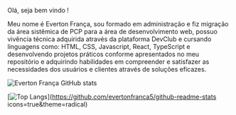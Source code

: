Olá, seja bem vindo !

Meu nome é Everton França, sou formado em administração e fiz migração da área sistêmica de PCP para a área de desenvolvimento web, possuo vivência técnica adquirida através da plataforma DevClub e cursando linguagens como: HTML, CSS, Javascript, React, TypeScript e desenvolvendo projetos práticos conforme apresentados no meu repositório e adquirindo habilidades em compreender e satisfazer as necessidades dos usuários e clientes através de soluções eficazes.



![Everton França GitHub stats](https://github-readme-stats.vercel.app/api?username=evertonfranca5&show_icons=true&theme=radical) 

[![Top Langs](https://github-readme-stats.vercel.app/api/top-langs/?username=evertonfranca5)](https://github.com/evertonfranca5/github-readme-stats icons=true&theme=radical)

